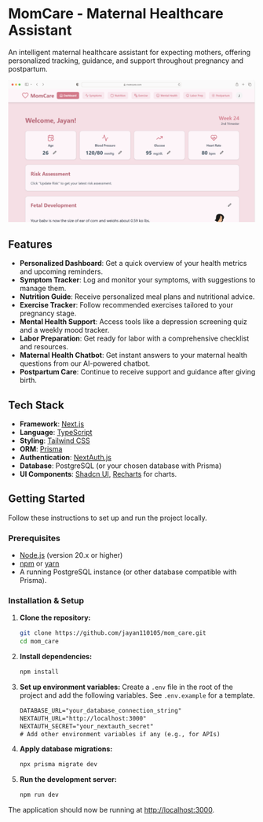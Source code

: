 # MomCare - Maternal Healthcare Assistant

An intelligent maternal healthcare assistant for expecting mothers, offering personalized tracking, guidance, and support throughout pregnancy and postpartum.

![maternal-healthcare-mockup](app/img/maternal-healthcare-mockup.png)

## Features

- **Personalized Dashboard**: Get a quick overview of your health metrics and upcoming reminders.
- **Symptom Tracker**: Log and monitor your symptoms, with suggestions to manage them.
- **Nutrition Guide**: Receive personalized meal plans and nutritional advice.
- **Exercise Tracker**: Follow recommended exercises tailored to your pregnancy stage.
- **Mental Health Support**: Access tools like a depression screening quiz and a weekly mood tracker.
- **Labor Preparation**: Get ready for labor with a comprehensive checklist and resources.
- **Maternal Health Chatbot**: Get instant answers to your maternal health questions from our AI-powered chatbot.
- **Postpartum Care**: Continue to receive support and guidance after giving birth.

## Tech Stack

- **Framework**: [Next.js](https://nextjs.org/)
- **Language**: [TypeScript](https://www.typescriptlang.org/)
- **Styling**: [Tailwind CSS](https://tailwindcss.com/)
- **ORM**: [Prisma](https://www.prisma.io/)
- **Authentication**: [NextAuth.js](https://next-auth.js.org/)
- **Database**: PostgreSQL (or your chosen database with Prisma)
- **UI Components**: [Shadcn UI](https://ui.shadcn.com/), [Recharts](https://recharts.org/) for charts.

## Getting Started

Follow these instructions to set up and run the project locally.

### Prerequisites

- [Node.js](https://nodejs.org/en/) (version 20.x or higher)
- [npm](https://www.npmjs.com/) or [yarn](https://yarnpkg.com/)
- A running PostgreSQL instance (or other database compatible with Prisma).

### Installation & Setup

1.  **Clone the repository:**
    ```bash
    git clone https://github.com/jayan110105/mom_care.git
    cd mom_care
    ```

2.  **Install dependencies:**
    ```bash
    npm install
    ```

3.  **Set up environment variables:**
    Create a `.env` file in the root of the project and add the following variables. See `.env.example` for a template.
    ```env
    DATABASE_URL="your_database_connection_string"
    NEXTAUTH_URL="http://localhost:3000"
    NEXTAUTH_SECRET="your_nextauth_secret"
    # Add other environment variables if any (e.g., for APIs)
    ```

4.  **Apply database migrations:**
    ```bash
    npx prisma migrate dev
    ```

5.  **Run the development server:**
    ```bash
    npm run dev
    ```

The application should now be running at [http://localhost:3000](http://localhost:3000).
